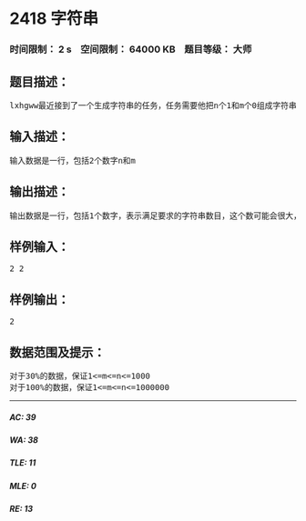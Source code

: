 # 2418 字符串   
### 时间限制： 2 s&nbsp;&nbsp;&nbsp;&nbsp;空间限制： 64000 KB&nbsp;&nbsp;&nbsp;&nbsp;题目等级： 大师  
## 题目描述：  

<pre>
lxhgww最近接到了一个生成字符串的任务，任务需要他把n个1和m个0组成字符串，但是任务还要求在组成的字符串中，在任意的前k个字符中，1的个数不能少于0的个数。现在lxhgww想要知道满足要求的字符串共有多少个，聪明的程序员们，你们能帮助他吗？
</pre>
  
  
## 输入描述：  

<pre>
输入数据是一行，包括2个数字n和m
</pre>
  
  
## 输出描述：  

<pre>
输出数据是一行，包括1个数字，表示满足要求的字符串数目，这个数可能会很大，只需输出这个数除以20100403的余数
</pre>
  
  
## 样例输入：  

<pre>
2 2
</pre>
  
  
## 样例输出：  

<pre>
2
</pre>
  
  
## 数据范围及提示：  

<pre>
对于30%的数据，保证1<=m<=n<=1000
对于100%的数据，保证1<=m<=n<=1000000
</pre>
  
  
***  

##### AC: 39  
##### WA: 38  
##### TLE: 11  
##### MLE: 0  
##### RE: 13  
